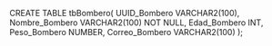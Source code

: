 CREATE TABLE tbBombero(
UUID_Bombero VARCHAR2(100),
Nombre_Bombero VARCHAR2(100) NOT  NULL,
Edad_Bombero INT,
Peso_Bombero NUMBER,
Correo_Bombero VARCHAR2(100)
);
